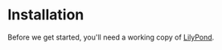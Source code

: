 # Installation

Before we get started, you'll need a working copy of [LilyPond][].


[LilyPond]: http://lilypond.org
